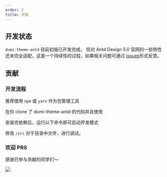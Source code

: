 ```yaml
---
order: 2
title: 开发
---
```


## 开发状态

`dumi-theme-antd` 目前初版已开发完成， 但对 Antd Design 5.0 官网的一些特性还未完全适配，这是一个持续性的过程，如果相关问题可通过 [issues](https://github.com/KuangPF/dumi-theme-antd/issues)形式反馈。

## 贡献

### 开发流程

推荐使用 `npm` 或 `yarn` 作为包管理工具

在你 clone 了 dumi-theme-antd 的代码并且使用 <InstallDependencies npm='$ npm install' yarn='$ yarn'></InstallDependencies>

安装完依赖后，运行以下命令即可启动开发模式 <InstallDependencies npm='$ npm run docs' yarn='$ yarn docs'></InstallDependencies>

修改 `/src` 对于目录中文件，进行调试。

### 欢迎 PRS

感谢已参与贡献的同学们～

<p>
  <a href="https://github.com/KuangPF/dumi-theme-antd/graphs/contributors">
    <img src="https://contrib.rocks/image?repo=KuangPF/dumi-theme-antd" />
  </a>
</p>
